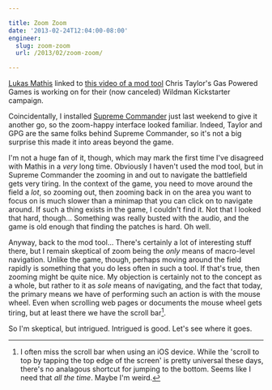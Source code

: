 ```yaml
---

title: Zoom Zoom
date: '2013-02-24T12:04:00-08:00'
engineer:
  slug: zoom-zoom
  url: /2013/02/zoom-zoom/

---
```


[Lukas Mathis](http://ignorethecode.net/blog/2013/01/29/zoomable_mod_tool/) linked to [this video of a mod tool](https://www.kickstarter.com/projects/gaspoweredgames/wildman-an-evolutionary-action-rpg/posts/394335) Chris Taylor's Gas Powered Games is working on for their (now canceled) Wildman Kickstarter campaign.

Coincidentally, I installed [Supreme Commander](http://en.wikipedia.org/wiki/Supreme_Commander_%28game%29) just last weekend to give it another go, so the zoom-happy interface looked familiar. Indeed, Taylor and GPG are the same folks behind Supreme Commander, so it's not a big surprise this made it into areas beyond the game.

I'm not a huge fan of it, though, which may mark the first time I've disagreed with Mathis in a *very* long time. Obviously I haven't used the mod tool, but in Supreme Commander the zooming in and out to navigate the battlefield gets very tiring. In the context of the game, you need to move around the field a *lot*, so zooming out, then zooming back in on the area you want to focus on is much slower than a minimap that you can click on to navigate around. If such a thing exists in the game, I couldn't find it. Not that I looked that hard, though... Something was really busted with the audio, and the game is old enough that finding the patches is hard. Oh well.

Anyway, back to the mod tool... There's certainly a lot of interesting stuff there, but I remain skeptical of zoom being the *only* means of macro-level navigation. Unlike the game, though, perhaps moving around the field rapidly is something that you do less often in such a tool. If that's true, then zooming might be quite nice. My objection is certainly not to the concept as a whole, but rather to it as *sole* means of navigating, and the fact that today, the primary means we have of performing such an action is with the mouse wheel. Even when scrolling web pages or documents the mouse wheel gets tiring, but at least there we have the scroll bar[^zoomzoom1].

So I'm skeptical, but intrigued. Intrigued is good. Let's see where it goes.



[^zoomzoom1]: I often miss the scroll bar when using an iOS device. While the 'scroll to top by tapping the top edge of the screen' is pretty universal these days, there's no analagous shortcut for jumping to the bottom. Seems like I need that *all the time*. Maybe I'm weird.
